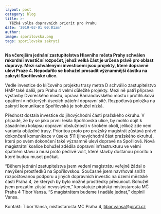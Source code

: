 ```yaml
---
layout: post
category: blog
title: >-  
  Těžká volba dopravních priorit pro Prahu
date: '2019-03-01 00:01am'
author: 
image: sporilovska.png
tags: sporilovska zakryti 
---
```


<b>Na včerejším jednání zastupitelstva Hlavního města Prahy schválen rekordní investiční rozpočet, jehož velká část je určena právě pro oblast dopravy. Mezi schválenými investicemi jsou projekty, které dopravně uleví Praze 4. Nepodařilo se bohužel prosadit významnější částku na zakrytí Spořilovské ulice. </b>

Vedle investice do klíčového projektu trasy metra D schválilo zastupitelstvo HMP také další, pro Prahu 4 velmi důležité projekty. Mezi ně patří příprava výstavby Dvoreckého mostu, oprava Barrandovského mostu i protihluková opatření v některých úsecích páteřní dopravní sítě. Rozpočtová položka na zakrytí komunikace Spořilovská je bohužel nízká.

Přednost dostala investice do jihovýchodní části pražského okruhu. V případě, že by se jako první řešila Spořilovská ulice, by mohlo dojít k zásadnímu kolapsu dopravní obslužnosti v širokém okolí, jelikož zde není varianta objízdné trasy. Prioritou proto pro pražský magistrát zůstává právě dokončení komunikace v úseku 511 (jihovýchodní část pražského okruhu), která po svém dokončení také významně uleví dopravě na Spořilově. Nová magistrátní koalice bohužel zdědila dopravní infrastrukturu ve velmi špatném stavu a musí proto pečlivě volit, které stavby dostanou prioritu a které budou muset počkat.

“Během jednání zastupitelstva jsem vedení magistrátu veřejně žádal o navýšení prostředků na Spořilovskou. Současně jsem navrhoval snížit rozpočtovanou podporu u jiných dopravních investic na území městské části Praha 4, ze kterých by bylo možné prostředky přesunout. Bohužel jsem prozatím zůstal nevyslyšen,” konstatuje pirátský místostarosta MČ Praha 4 Tibor Vansa. “S magistrátem budeme i nadále jednat,” doplnil Vansa.



Kontakt: 
Tibor Vansa, místostarosta MČ Praha 4, [tibor.vansa@pirati.cz](tibor.vansa@pirati.cz)
